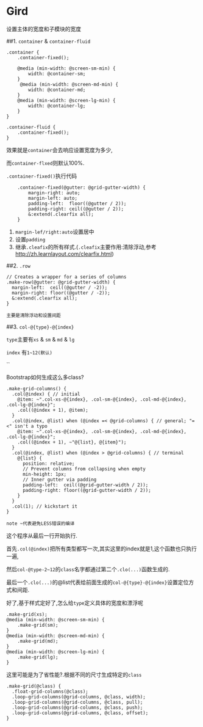 # Gird

设置主体的宽度和子模块的宽度

##1. `container` & `container-fluid`

    .container {
        .container-fixed();

        @media (min-width: @screen-sm-min) {
            width: @container-sm;
        }
         @media (min-width: @screen-md-min) {
            width: @container-md;
        }
        @media (min-width: @screen-lg-min) {
            width: @container-lg;
        }
    }
    
    .container-fluid {
        .container-fixed();
    }
    
效果就是`container`会去响应设置宽度为多少,

而`container-flxed`则默认100%.

`.container-fixed()`执行代码

        .container-fixed(@gutter: @grid-gutter-width) {
            margin-right: auto;
            margin-left: auto;
            padding-left:  floor((@gutter / 2));
            padding-right: ceil((@gutter / 2));
            &:extend(.clearfix all);
        }
1. `margin-lef/right:auto`设置居中 
2. 设置`padding`
3. 继承`.cleafix`的所有样式.(`.cleafix`主要作用:清除浮动,参考<http://zh.learnlayout.com/clearfix.html>)

##2. `.row`

    // Creates a wrapper for a series of columns
    .make-row(@gutter: @grid-gutter-width) {
      margin-left:  ceil((@gutter / -2));
      margin-right: floor((@gutter / -2));
      &:extend(.clearfix all);
    }
    
    主要是清除浮动和设置间距
    
##3. `col-@{type}-@{index}`

`type`主要有`xs` & `sm` & `md` & `lg`

`index` 有`1~12(默认)`

``

Bootstrap如何生成这么多class?

    .make-grid-columns() {
      .col(@index) { // initial
        @item: ~".col-xs-@{index}, .col-sm-@{index}, .col-md-@{index}, .col-lg-@{index}";
        .col((@index + 1), @item);
      }
      .col(@index, @list) when (@index =< @grid-columns) { // general; "=<" isn't a typo
        @item: ~".col-xs-@{index}, .col-sm-@{index}, .col-md-@{index}, .col-lg-@{index}";
        .col((@index + 1), ~"@{list}, @{item}");
      }
      .col(@index, @list) when (@index > @grid-columns) { // terminal
        @{list} {
          position: relative;
          // Prevent columns from collapsing when empty
          min-height: 1px;
          // Inner gutter via padding
          padding-left:  ceil((@grid-gutter-width / 2));
          padding-right: floor((@grid-gutter-width / 2));
        }
      }
      .col(1); // kickstart it
    }

`note ~代表避免LESS错误的编译`

这个程序从最后一行开始执行.

首先`.col(@index)`把所有类型都写一次,其实这里的index就是1,这个函数也只执行一遍,

然后`col-@type-2~12`的`class`名字都通过第二个`.clo(...)`函数生成的.

最后一个`.clo(...)`的@list代表给前面生成的`col-@{type}-@{index}`设置定位方式和间距.

好了,基于样式定好了,怎么给`type`定义具体的宽度和漂浮呢

    .make-grid(xs);
    @media (min-width: @screen-sm-min) {
        .make-grid(sm);
    }
    @media (min-width: @screen-md-min) {
        .make-grid(md);
    }
    @media (min-width: @screen-lg-min) {
        .make-grid(lg);
    }
    
这里可能是为了省性能?.根据不同的尺寸生成特定的`class`

    .make-grid(@class) {
      .float-grid-columns(@class);
      .loop-grid-columns(@grid-columns, @class, width);
      .loop-grid-columns(@grid-columns, @class, pull);
      .loop-grid-columns(@grid-columns, @class, push);
      .loop-grid-columns(@grid-columns, @class, offset);
    }
    
    









        
